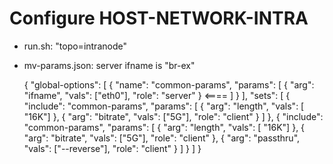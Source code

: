 # Configure HOST-NETWORK-INTRA
 - run.sh: "topo=intranode"
 - mv-params.json: server ifname is "br-ex" 

	{
	  "global-options": [
	    {
	      "name": "common-params",
	      "params": [
	        { "arg": "ifname", "vals": ["eth0"], "role": "server" } <====
	      ]
	    }
	  ],
	  "sets": [
	    {
	      "include": "common-params",
	      "params": [
	        { "arg": "length", "vals": [ "16K"] },
	        { "arg": "bitrate", "vals": ["5G"], "role": "client" }
	      ]
	    },
	    {
	      "include": "common-params",
	      "params": [
	        { "arg": "length", "vals": [ "16K"] },
	        { "arg": "bitrate", "vals": ["5G"], "role": "client" },
	        { "arg": "passthru", "vals": ["--reverse"], "role": "client" }
	      ]
	    }
	  ]
	}

